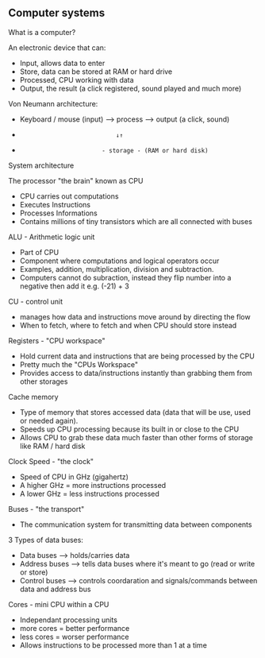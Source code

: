 ## Computer systems


What is a computer?

An electronic device that can:

- Input, allows data to enter
- Store, data can be stored at RAM or hard drive
- Processed, CPU working with data
- Output, the result (a click registered, sound played and much more)


Von Neumann architecture:

- Keyboard / mouse (input)  --> process  --> output (a click, sound)
-                                ↓↑
-                            - storage - (RAM or hard disk)
System architecture 

The processor "the brain" known as CPU

- CPU carries out computations
- Executes Instructions
- Processes Informations
- Contains millions of tiny transistors which are all connected with buses


ALU - Arithmetic logic unit

- Part of CPU
- Component where computations and logical operators occur
- Examples, addition, multiplication, division and subtraction.
- Computers cannot do subraction, instead they flip number into a negative then add it e.g. (-21) + 3


CU - control unit

- manages how data and instructions move around by directing the flow
- When to fetch, where to fetch and when CPU should store instead


Registers - "CPU workspace"

- Hold current data and instructions that are being processed by the CPU
- Pretty much the "CPUs Workspace"
- Provides access to data/instructions instantly than grabbing them from other storages


Cache memory

- Type of memory that stores accessed data (data that will be use, used or needed again).
- Speeds up CPU processing because its built in or close to the CPU
- Allows CPU to grab these data much faster than other forms of storage like RAM / hard disk


Clock Speed - "the clock"

- Speed of CPU in GHz (gigahertz)
- A higher GHz = more instructions processed
- A lower GHz = less instructions processed


Buses - "the transport"

- The communication system for transmitting data between components

3 Types of data buses:


- Data buses --> holds/carries data
- Address buses --> tells data buses where it's meant to go (read or write or store)
- Control buses --> controls coordaration and signals/commands between data and address bus


Cores - mini CPU within a CPU

- Independant processing units
- more cores = better performance
- less cores = worser performance
- Allows instructions to be processed more than 1 at a time


